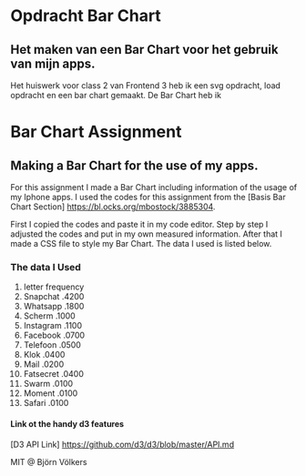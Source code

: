 # Opdracht Bar Chart
## Het maken van een Bar Chart voor het gebruik van mijn apps.

Het huiswerk voor class 2 van Frontend 3 heb ik een svg opdracht, load opdracht en een bar chart gemaakt. De Bar Chart heb ik


# Bar Chart Assignment
## Making a Bar Chart for the use of my apps. 

For this assignment I made a Bar Chart including information of the usage of my Iphone apps. I used the codes for this assignment from the [Basis Bar Chart Section] https://bl.ocks.org/mbostock/3885304. 

First I copied the codes and paste it in my code editor. Step by step I adjusted the codes and put in my own measured information. After that I made a CSS file to style my Bar Chart. The data I used is listed below.

### The data I Used
1. letter	frequency
2. Snapchat	.4200
3. Whatsapp	.1800
4. Scherm	.1000
5. Instagram	.1100
6. Facebook	.0700
7. Telefoon	.0500
8. Klok	.0400
9. Mail	.0200
10. Fatsecret	.0400
11. Swarm	.0100
12. Moment	.0100
13. Safari	.0100

#### Link ot the handy d3 features 
[D3 API Link] https://github.com/d3/d3/blob/master/API.md

MIT @ Björn Völkers
